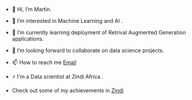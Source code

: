 - 👋 Hi, I’m Martin.
- 👀 I’m interested in Machine Learning and AI .
- 🌱 I’m currently learning deployment of Retrival Augmented Generation applications.
- 💞️ I’m looking forward to collaborate on data science projects.
- 📫 How to reach me <a href="mailto:karimimartin43@gmail.com">Email</a>
- ⚡ I'm a Data scientist at Zindi Africa .

- Check out some of my achievements in <a href=https://zindi.africa/users/Koome/competitions/certificate>Zindi</a>

<!---
KoomeMartin/KoomeMartin is a ✨ special ✨ repository because its `README.md` (this file) appears on your GitHub profile.
You can click the Preview link to take a look at your changes.
--->
